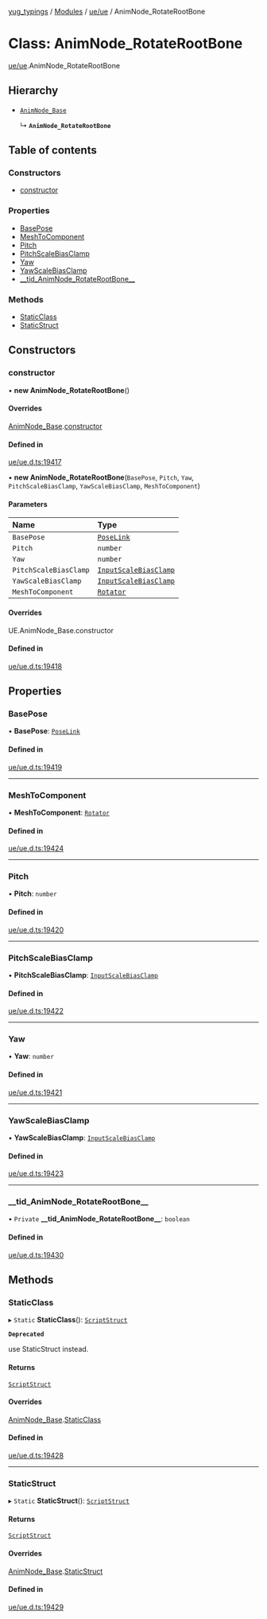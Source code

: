 [yug_typings](../README.md) / [Modules](../modules.md) / [ue/ue](../modules/ue_ue.md) / AnimNode\_RotateRootBone

# Class: AnimNode\_RotateRootBone

[ue/ue](../modules/ue_ue.md).AnimNode_RotateRootBone

## Hierarchy

- [`AnimNode_Base`](ue_ue.AnimNode_Base.md)

  ↳ **`AnimNode_RotateRootBone`**

## Table of contents

### Constructors

- [constructor](ue_ue.AnimNode_RotateRootBone.md#constructor)

### Properties

- [BasePose](ue_ue.AnimNode_RotateRootBone.md#basepose)
- [MeshToComponent](ue_ue.AnimNode_RotateRootBone.md#meshtocomponent)
- [Pitch](ue_ue.AnimNode_RotateRootBone.md#pitch)
- [PitchScaleBiasClamp](ue_ue.AnimNode_RotateRootBone.md#pitchscalebiasclamp)
- [Yaw](ue_ue.AnimNode_RotateRootBone.md#yaw)
- [YawScaleBiasClamp](ue_ue.AnimNode_RotateRootBone.md#yawscalebiasclamp)
- [\_\_tid\_AnimNode\_RotateRootBone\_\_](ue_ue.AnimNode_RotateRootBone.md#__tid_animnode_rotaterootbone__)

### Methods

- [StaticClass](ue_ue.AnimNode_RotateRootBone.md#staticclass)
- [StaticStruct](ue_ue.AnimNode_RotateRootBone.md#staticstruct)

## Constructors

### constructor

• **new AnimNode_RotateRootBone**()

#### Overrides

[AnimNode_Base](ue_ue.AnimNode_Base.md).[constructor](ue_ue.AnimNode_Base.md#constructor)

#### Defined in

[ue/ue.d.ts:19417](https://github.com/YugMetaverse/yug_typings/blob/25cad34/ue/ue.d.ts#L19417)

• **new AnimNode_RotateRootBone**(`BasePose`, `Pitch`, `Yaw`, `PitchScaleBiasClamp`, `YawScaleBiasClamp`, `MeshToComponent`)

#### Parameters

| Name | Type |
| :------ | :------ |
| `BasePose` | [`PoseLink`](ue_ue.PoseLink.md) |
| `Pitch` | `number` |
| `Yaw` | `number` |
| `PitchScaleBiasClamp` | [`InputScaleBiasClamp`](ue_ue.InputScaleBiasClamp.md) |
| `YawScaleBiasClamp` | [`InputScaleBiasClamp`](ue_ue.InputScaleBiasClamp.md) |
| `MeshToComponent` | [`Rotator`](ue_ue_s.Rotator.md) |

#### Overrides

UE.AnimNode\_Base.constructor

#### Defined in

[ue/ue.d.ts:19418](https://github.com/YugMetaverse/yug_typings/blob/25cad34/ue/ue.d.ts#L19418)

## Properties

### BasePose

• **BasePose**: [`PoseLink`](ue_ue.PoseLink.md)

#### Defined in

[ue/ue.d.ts:19419](https://github.com/YugMetaverse/yug_typings/blob/25cad34/ue/ue.d.ts#L19419)

___

### MeshToComponent

• **MeshToComponent**: [`Rotator`](ue_ue_s.Rotator.md)

#### Defined in

[ue/ue.d.ts:19424](https://github.com/YugMetaverse/yug_typings/blob/25cad34/ue/ue.d.ts#L19424)

___

### Pitch

• **Pitch**: `number`

#### Defined in

[ue/ue.d.ts:19420](https://github.com/YugMetaverse/yug_typings/blob/25cad34/ue/ue.d.ts#L19420)

___

### PitchScaleBiasClamp

• **PitchScaleBiasClamp**: [`InputScaleBiasClamp`](ue_ue.InputScaleBiasClamp.md)

#### Defined in

[ue/ue.d.ts:19422](https://github.com/YugMetaverse/yug_typings/blob/25cad34/ue/ue.d.ts#L19422)

___

### Yaw

• **Yaw**: `number`

#### Defined in

[ue/ue.d.ts:19421](https://github.com/YugMetaverse/yug_typings/blob/25cad34/ue/ue.d.ts#L19421)

___

### YawScaleBiasClamp

• **YawScaleBiasClamp**: [`InputScaleBiasClamp`](ue_ue.InputScaleBiasClamp.md)

#### Defined in

[ue/ue.d.ts:19423](https://github.com/YugMetaverse/yug_typings/blob/25cad34/ue/ue.d.ts#L19423)

___

### \_\_tid\_AnimNode\_RotateRootBone\_\_

• `Private` **\_\_tid\_AnimNode\_RotateRootBone\_\_**: `boolean`

#### Defined in

[ue/ue.d.ts:19430](https://github.com/YugMetaverse/yug_typings/blob/25cad34/ue/ue.d.ts#L19430)

## Methods

### StaticClass

▸ `Static` **StaticClass**(): [`ScriptStruct`](ue_ue.ScriptStruct.md)

**`Deprecated`**

use StaticStruct instead.

#### Returns

[`ScriptStruct`](ue_ue.ScriptStruct.md)

#### Overrides

[AnimNode_Base](ue_ue.AnimNode_Base.md).[StaticClass](ue_ue.AnimNode_Base.md#staticclass)

#### Defined in

[ue/ue.d.ts:19428](https://github.com/YugMetaverse/yug_typings/blob/25cad34/ue/ue.d.ts#L19428)

___

### StaticStruct

▸ `Static` **StaticStruct**(): [`ScriptStruct`](ue_ue.ScriptStruct.md)

#### Returns

[`ScriptStruct`](ue_ue.ScriptStruct.md)

#### Overrides

[AnimNode_Base](ue_ue.AnimNode_Base.md).[StaticStruct](ue_ue.AnimNode_Base.md#staticstruct)

#### Defined in

[ue/ue.d.ts:19429](https://github.com/YugMetaverse/yug_typings/blob/25cad34/ue/ue.d.ts#L19429)
